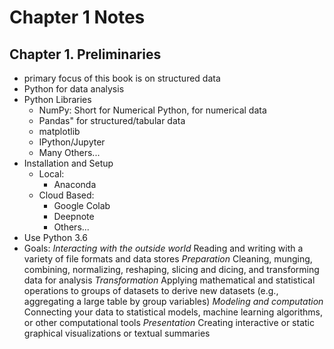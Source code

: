 # Chapter 1 Notes
## Chapter 1. Preliminaries 
- primary focus of this book is on structured data 
- Python for data analysis
- Python Libraries 
  - NumPy: Short for Numerical Python, for numerical data
  - Pandas" for structured/tabular data
  - matplotlib
  - IPython/Jupyter
  - Many Others...
- Installation and Setup 
  - Local:
    - Anaconda
  - Cloud Based:
    - Google Colab
    - Deepnote
    - Others...
- Use Python 3.6
- Goals:
  *Interacting with the outside world*
  Reading and writing with a variety of file formats and data stores 
  *Preparation*
  Cleaning, munging, combining, normalizing, reshaping, slicing and dicing, and transforming data for analysis
  *Transformation*
  Applying mathematical and statistical operations to groups of datasets to derive new datasets (e.g., aggregating a
  large table by group variables)
  *Modeling and computation*
  Connecting your data to statistical models, machine learning algorithms, or other computational tools 
  *Presentation*
  Creating interactive or static graphical visualizations or textual summaries

  

